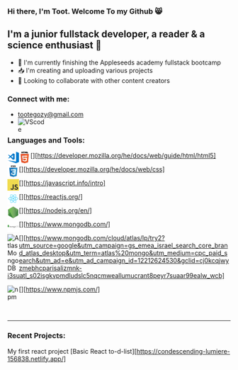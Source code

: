 ### Hi there, I'm Toot. Welcome To my Github :smile_cat:

## I'm a junior fullstack developer, a reader & a science enthusiast :milky_way:

- :apple: I'm currently finishing the Appleseeds academy fullstack bootcamp
- :inbox_tray: I'm creating and uploading various projects
- :telescope: Looking to collaborate with other content creators

### Connect with me:

- tootegozy@gmail.com
- [<img align="left" alt="VScode" width="60px" src="https://1000logos.net/wp-content/uploads/2017/03/Linkedin-Logo.png">](https://www.linkedin.com/in/toot-egozy-b1971920b/)
  <br />

### Languages and Tools:


[<img align="left" alt="VScode" width="26px" src="https://raw.githubusercontent.com/github/explore/80688e429a7d4ef2fca1e82350fe8e3517d3494d/topics/visual-studio-code/visual-studio-code.png">](https://code.visualstudio.com/)

[<img align="left" alt="HTML5" width="26px" src="https://raw.githubusercontent.com/github/explore/80688e429a7d4ef2fca1e82350fe8e3517d3494d/topics/html/html.png" />][https://developer.mozilla.org/he/docs/web/guide/html/html5]

[<img align="left" alt="CSS3" width="26px" src="https://raw.githubusercontent.com/github/explore/80688e429a7d4ef2fca1e82350fe8e3517d3494d/topics/css/css.png" />][https://developer.mozilla.org/he/docs/web/css]

[<img align="left" alt="JavaScript" width="26px" src="https://raw.githubusercontent.com/github/explore/80688e429a7d4ef2fca1e82350fe8e3517d3494d/topics/javascript/javascript.png" />][https://javascript.info/intro]

[<img align="left" alt="React" width="26px" src="https://raw.githubusercontent.com/github/explore/80688e429a7d4ef2fca1e82350fe8e3517d3494d/topics/react/react.png" />][https://reactjs.org/]

[<img align="left" alt="Node.js" width="26px" src="https://raw.githubusercontent.com/github/explore/80688e429a7d4ef2fca1e82350fe8e3517d3494d/topics/nodejs/nodejs.png" />][https://nodejs.org/en/]

[<img align="left" alt="MongoDB" width="26px" src="https://raw.githubusercontent.com/github/explore/80688e429a7d4ef2fca1e82350fe8e3517d3494d/topics/mongodb/mongodb.png" />][https://www.mongodb.com/]

[<img align="left" alt="Atlas MongoDB" width="26px" src="https://webassets.mongodb.com/_com_assets/cms/mongodb_atlas-h0ai1yctwo.svg" />][https://www.mongodb.com/cloud/atlas/lp/try2?utm_source=google&utm_campaign=gs_emea_israel_search_core_brand_atlas_desktop&utm_term=atlas%20mongo&utm_medium=cpc_paid_search&utm_ad=e&utm_ad_campaign_id=12212624530&gclid=cj0kcqjwyzmebhcparisalizmnk-i3suatl_s02isgkvpmdludslc5nqcmweallumucrant8peyr7suaar99ealw_wcb]

[<img align="left" alt="npm" width="26px" src="https://www.tomsquest.com/img/posts/2018-10-02-better-npm-ing/npm_logo.png" />][https://www.npmjs.com/]

<br />
<br />

---

### Recent Projects:

My first react project
[Basic React to-d-list][https://condescending-lumiere-156838.netlify.app/]
